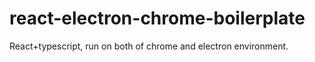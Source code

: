# react-electron-chrome-boilerplate
React+typescript, run on both of chrome and electron environment.
